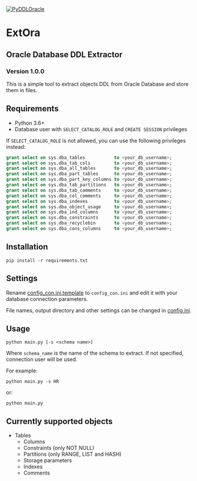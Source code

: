 [![PyDDLOracle](https://circleci.com/gh/sbugera/PyDDLOracle.svg?style=svg)](https://circleci.com/gh/sbugera/PyDDLOracle)

# ExtOra
## Oracle Database DDL Extractor
### Version 1.0.0

This is a simple tool to extract objects DDL from Oracle Database and store them in files.

## Requirements
* Python 3.6+
* Database user with ```SELECT_CATALOG_ROLE``` and ```CREATE SESSION``` privileges

If ```SELECT_CATALOG_ROLE``` is not allowed, you can use the following privileges instead:
```sql
grant select on sys.dba_tables           to <your_db_username>;
grant select on sys.dba_tab_cols         to <your_db_username>;
grant select on sys.dba_all_tables       to <your_db_username>;
grant select on sys.dba_part_tables      to <your_db_username>;
grant select on sys.dba_part_key_columns to <your_db_username>;
grant select on sys.dba_tab_partitions   to <your_db_username>;
grant select on sys.dba_tab_comments     to <your_db_username>;
grant select on sys.dba_col_comments     to <your_db_username>;
grant select on sys.dba_indexes          to <your_db_username>;
grant select on sys.dba_object_usage     to <your_db_username>;
grant select on sys.dba_ind_columns      to <your_db_username>;
grant select on sys.dba_constraints      to <your_db_username>;
grant select on sys.dba_recyclebin       to <your_db_username>;
grant select on sys.dba_cons_columns     to <your_db_username>;
```

## Installation

```
pip install -r requirements.txt
```

##  Settings
Rename [config_con.ini.template](./config_con.ini.template) to ```config_con.ini``` and edit it with your database connection parameters.

File names, output directory and other settings can be changed in [config.ini](./config.ini).

## Usage

```
python main.py [-s <schema name>]
```
Where ```schema_name``` is the name of the schema to extract. If not specified, connection user will be used.

For example:
```
python main.py -s HR
```
or:
```
python main.py
```

## Currently supported objects
* Tables
  * Columns
  * Constraints (only NOT NULL)
  * Partitions (only RANGE, LIST and HASH)
  * Storage parameters
  * Indexes
  * Comments